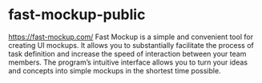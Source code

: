 # fast-mockup-public
https://fast-mockup.com/
Fast Mockup is a simple and convenient tool for creating UI mockups. It allows you to substantially facilitate the process of task definition and increase the speed of interaction between your team members. 
The program’s intuitive interface allows you to turn your ideas and concepts into simple mockups in the shortest time possible.
